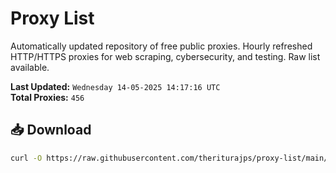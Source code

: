 # Proxy List

Automatically updated repository of free public proxies. Hourly refreshed HTTP/HTTPS proxies for web scraping, cybersecurity, and testing. Raw list available.

**Last Updated:** `Wednesday 14-05-2025 14:17:16 UTC`  
**Total Proxies:** `456`

## 📥 Download
```bash
curl -O https://raw.githubusercontent.com/theriturajps/proxy-list/main/proxies.txt
